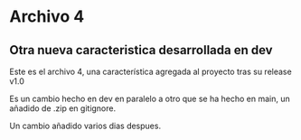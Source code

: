 # Archivo 4

## Otra nueva caracteristica desarrollada en dev

Este es el archivo 4, una característica agregada al proyecto tras su release v1.0

Es un cambio hecho en dev en paralelo a otro que se ha hecho en main, un añadido de .zip en gitignore.

Un cambio añadido varios dias despues.